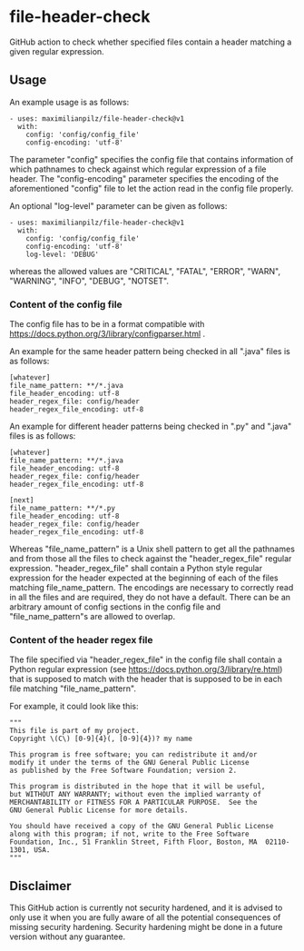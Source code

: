 # file-header-check

GitHub action to check whether specified files contain a header matching a given regular expression.

## Usage

An example usage is as follows:

```
- uses: maximilianpilz/file-header-check@v1
  with:
    config: 'config/config_file'
    config-encoding: 'utf-8'
```

The parameter "config" specifies the config file that contains information
of which pathnames to check against which regular expression of a file header.
The "config-encoding" parameter specifies the encoding of the aforementioned
"config" file to let the action read in the config file properly.

An optional "log-level" parameter can be given as follows:

```
- uses: maximilianpilz/file-header-check@v1
  with:
    config: 'config/config_file'
    config-encoding: 'utf-8'
    log-level: 'DEBUG'
```

whereas the allowed values are "CRITICAL", "FATAL", "ERROR", "WARN", "WARNING", "INFO", "DEBUG", "NOTSET".

### Content of the config file

The config file has to be in a format compatible with https://docs.python.org/3/library/configparser.html .

An example for the same header pattern
being checked in all ".java" files is as follows:

```
[whatever]
file_name_pattern: **/*.java
file_header_encoding: utf-8
header_regex_file: config/header
header_regex_file_encoding: utf-8
```

An example for different header patterns
being checked in ".py" and ".java" files is as follows:

```
[whatever]
file_name_pattern: **/*.java
file_header_encoding: utf-8
header_regex_file: config/header
header_regex_file_encoding: utf-8

[next]
file_name_pattern: **/*.py
file_header_encoding: utf-8
header_regex_file: config/header
header_regex_file_encoding: utf-8
```

Whereas "file_name_pattern" is a Unix shell pattern to get all the pathnames
and from those all the files to check
against the "header_regex_file" regular expression.
"header_regex_file" shall contain a Python style regular expression
for the header expected at the beginning of each of the files matching
file_name_pattern.
The encodings are necessary to correctly read in all the files and are
required, they do not have a default.
There can be an arbitrary amount of config sections in the config file
and "file_name_pattern"s are allowed to overlap.

### Content of the header regex file

The file specified via "header_regex_file" in the config file shall contain
a Python regular expression (see https://docs.python.org/3/library/re.html) that is supposed to match with the header
that is supposed to be in each file matching "file_name_pattern".

For example, it could look like this:

```
"""
This file is part of my project.
Copyright \(C\) [0-9]{4}(, [0-9]{4})? my name

This program is free software; you can redistribute it and/or
modify it under the terms of the GNU General Public License
as published by the Free Software Foundation; version 2.

This program is distributed in the hope that it will be useful,
but WITHOUT ANY WARRANTY; without even the implied warranty of
MERCHANTABILITY or FITNESS FOR A PARTICULAR PURPOSE.  See the
GNU General Public License for more details.

You should have received a copy of the GNU General Public License
along with this program; if not, write to the Free Software
Foundation, Inc., 51 Franklin Street, Fifth Floor, Boston, MA  02110-1301, USA.
"""
```


## Disclaimer

This GitHub action is currently not security hardened, and 
it is advised to only use it when you are fully aware of all
the potential consequences of missing security hardening.
Security hardening might be done in a future version without any 
guarantee.